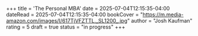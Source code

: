 +++
title = 'The Personal MBA'
date = 2025-07-04T12:15:35-04:00
dateRead = 2025-07-04T12:15:35-04:00
bookCover = "https://m.media-amazon.com/images/I/617TjVFZTTL._SL1200_.jpg"
author = "Josh Kaufman"
rating = 5
draft = true
status = "in progress"
+++